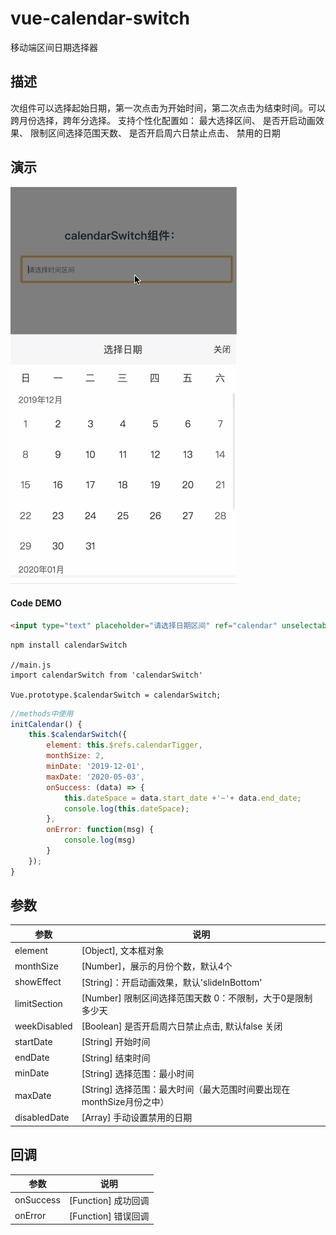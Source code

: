 # vue-calendar-switch

移动端区间日期选择器


## 描述
次组件可以选择起始日期，第一次点击为开始时间，第二次点击为结束时间。可以跨月份选择，跨年分选择。
支持个性化配置如：
	最大选择区间、
	是否开启动画效果、
	限制区间选择范围天数、
	是否开启周六日禁止点击、
	禁用的日期

 ## 演示

![vue-calendar-switch](https://raw.githubusercontent.com/duanxb/vue-calendar-switch/master/lcalendar-switch.gif)

#### Code DEMO
```html
<input type="text" placeholder="请选择日期区间" ref="calendar" unselectable="on" onfocus="this.blur()" readonly="readonly" class="inputstyle" v-model="appoint_datetime">
```
```
npm install calendarSwitch

//main.js
import calendarSwitch from 'calendarSwitch'

Vue.prototype.$calendarSwitch = calendarSwitch;

```
```javascript
//methods中使用
initCalendar() {
	this.$calendarSwitch({
		element: this.$refs.calendarTigger,
		monthSize: 2,
		minDate: '2019-12-01',
		maxDate: '2020-05-03',
		onSuccess: (data) => {
			this.dateSpace = data.start_date +'~'+ data.end_date;
			console.log(this.dateSpace);
		},
		onError: function(msg) {
			console.log(msg)
		}
	});
}
```

## 参数
| 参数        	| 说明           |
| ------------- |-------------|
| element		|[Object], 文本框对象		|
| monthSize          | [Number]，展示的月份个数，默认4个 |
| showEffect       | [String]：开启动画效果，默认'slideInBottom' | 
| limitSection       | [Number] 限制区间选择范围天数 0：不限制，大于0是限制多少天    | 
| weekDisabled  | [Boolean] 是否开启周六日禁止点击, 默认false 关闭 | 
| startDate  | [String] 开始时间 | 
| endDate  | [String] 结束时间 | 
| minDate  | [String] 选择范围：最小时间 | 
| maxDate  | [String] 选择范围：最大时间（最大范围时间要出现在monthSize月份之中） | 
| disabledDate  | [Array] 手动设置禁用的日期 | 


## 回调

| 参数            | 说明          |
| -------------   |-------------|
| onSuccess   | [Function] 成功回调 |
| onError | [Function] 错误回调 |
